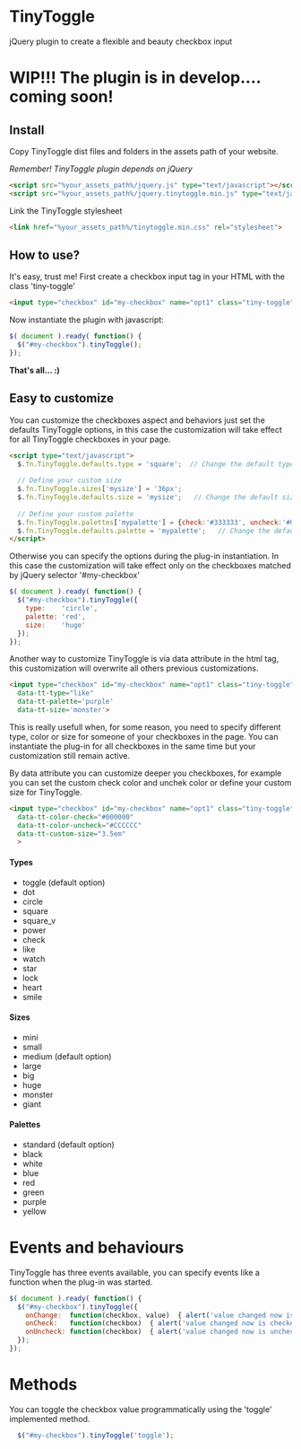 # TinyToggle
jQuery plugin to create a flexible and beauty checkbox input

# WIP!!! The plugin is in develop.... coming soon!

## Install

Copy TinyToggle dist files and folders in the assets path of your website.

*Remember! TinyToggle plugin depends on jQuery*

```html
<script src="%your_assets_path%/jquery.js" type="text/javascript"></script>
<script src="%your_assets_path%/jquery.tinytoggle.min.js" type="text/javascript"></script>
```

Link the TinyToggle stylesheet
```html
<link href="%your_assets_path%/tinytoggle.min.css" rel="stylesheet">
```

## How to use?

It's easy, trust me!
First create a checkbox input tag in your HTML with the class 'tiny-toggle'

```html
<input type="checkbox" id="my-checkbox" name="opt1" class="tiny-toggle">
```

Now instantiate the plugin with javascript:

```js
$( document ).ready( function() {      
  $("#my-checkbox").tinyToggle();
});
```

**That's all... :)**

## Easy to customize

You can customize the checkboxes aspect and behaviors just set the defaults TinyToggle options, in this case the customization will take effect for all TinyToggle checkboxes in your page.

```html
<script type="text/javascript">
  $.fn.TinyToggle.defaults.type = 'square';  // Change the default type to 'square'
  
  // Define your custom size
  $.fn.TinyToggle.sizes['mysize'] = '36px';
  $.fn.TinyToggle.defaults.size = 'mysize';   // Change the default size to 'mysize'
  
  // Define your custom palette
  $.fn.TinyToggle.palettes['mypalette'] = {check:'#333333', uncheck:'#CCCCCC'};
  $.fn.TinyToggle.defaults.palette = 'mypalette';   // Change the default palette to 'mypalette'
</script>
```

Otherwise you can specify the options during the plug-in instantiation. In this case the customization will take effect only on the checkboxes matched by jQuery selector '#my-checkbox'

```js
$( document ).ready( function() {      
  $("#my-checkbox").tinyToggle({
    type:    'circle',
    palette: 'red',
    size:    'huge'
  });
});
```

Another way to customize TinyToggle is via data attribute in the html tag, this customization will overwrite all others previous customizations. 

```html
<input type="checkbox" id="my-checkbox" name="opt1" class="tiny-toggle"
  data-tt-type="like"
  data-tt-palette='purple'
  data-tt-size='monster'>
```

This is really usefull when, for some reason, you need to specify different type, color or size for someone of your checkboxes in the page. You can instantiate the plug-in for all checkboxes in the same time but your customization still remain active.

By data attribute you can customize deeper you checkboxes, for example you can set the custom check color and unchek color or define your custom size for TinyToggle.

```html
<input type="checkbox" id="my-checkbox" name="opt1" class="tiny-toggle" 
  data-tt-color-check="#000000"
  data-tt-color-uncheck="#CCCCCC"
  data-tt-custom-size="3.5em"
  >
```

#### Types
* toggle (default option)
* dot
* circle
* square
* square_v
* power
* check
* like
* watch
* star
* lock
* heart
* smile


#### Sizes 
* mini
* small
* medium (default option)
* large
* big
* huge
* monster
* giant

#### Palettes
* standard (default option)
* black
* white
* blue
* red
* green
* purple
* yellow


# Events and behaviours

TinyToggle has three events available, you can specify events like a function when the plug-in was started.

```js
$( document ).ready( function() {      
  $("#my-checkbox").tinyToggle({
    onChange:  function(checkbox, value)  { alert('value changed now is: ' + value) },
    onCheck:   function(checkbox)  { alert('value changed now is checked') },
    onUncheck: function(checkbox)  { alert('value changed now is unchecked') },
  });
});
```

# Methods

You can toggle the checkbox value programmatically using the 'toggle' implemented method.

```js
  $("#my-checkbox").tinyToggle('toggle');
```

